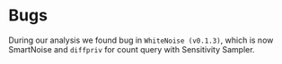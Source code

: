 
# Bugs

During our analysis we found bug in `WhiteNoise (v0.1.3)`, which is now SmartNoise and `diffpriv` for count query with Sensitivity Sampler.
